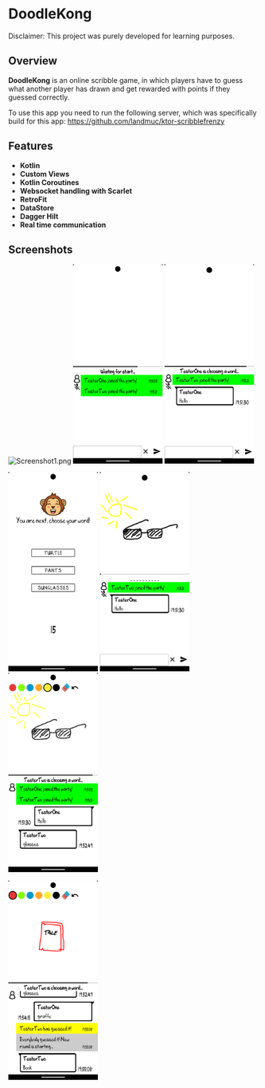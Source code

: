 # DoodleKong
Disclaimer: This project was purely developed for learning purposes.

## Overview
**DoodleKong** is an online scribble game, in which players have to guess what another player has drawn and get rewarded with points if they guessed correctly.

To use this app you need to run the following server, which was specifically build for this app: https://github.com/landmuc/ktor-scribblefrenzy

## Features

- **Kotlin**
- **Custom Views**
- **Kotlin Coroutines**
- **Websocket handling with Scarlet**
- **RetroFit**
- **DataStore**
- **Dagger Hilt**
- **Real time communication**


## Screenshots

<img alt="Screenshot1.png" height="400" src="Screenshots/Screenshot13.png" width="180"/>  <img alt="Screenshot2.png" height="400" src="Screenshots/Screenshot2.png" width="180"/>  <img alt="Screenshot3.png" height="400" src="Screenshots/Screenshot3.png" width="180"/>

<img alt="Screenshot4.png" height="400" src="Screenshots/Screenshot4.png" width="180"/>  <img alt="Screenshot5.png" height="400" src="Screenshots/Screenshot5.png" width="180"/>  <img alt="Screenshot6.png" height="400" src="Screenshots/Screenshot6.png" width="180"/>

<img alt="Screenshot7.png" height="400" src="Screenshots/Screenshot7.png" width="180"/>